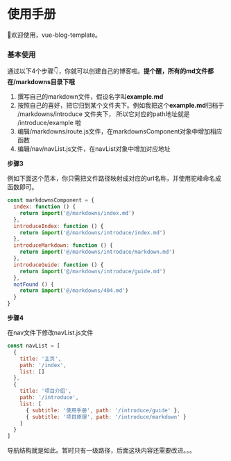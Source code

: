 # 使用手册

👏欢迎使用，vue-blog-template。

### 基本使用

通过以下4个步骤👇，你就可以创建自己的博客啦。**提个醒，所有的md文件都在/markdowns目录下哦**

1. 撰写自己的markdown文件，假设名字叫**example.md**
2. 按照自己的喜好，把它归到某个文件夹下。例如我把这个**example.md**归档于 /markdowns/introduce 文件夹下，
所以它对应的path地址就是 /introduce/example 啦
3. 编辑/markdowns/route.js文件，在markdownsComponent对象中增加相应函数
4. 编辑/nav/navList.js文件，在navList对象中增加对应地址

**步骤3**

例如下面这个范本，你只需把文件路径映射成对应的url名称，并使用驼峰命名成函数即可。
```js
const markdownsComponent = {
  index: function () {
    return import('@/markdowns/index.md')
  },
  introduceIndex: function () {
    return import('@/markdowns/introduce/index.md')
  },
  introduceMarkdown: function () {
    return import('@/markdowns/introduce/markdown.md')
  },
  introduceGuide: function () {
    return import('@/markdowns/introduce/guide.md')
  },
  notFound () {
    return import('@/markdowns/404.md')
  }
}

```

**步骤4**

在nav文件下修改navList.js文件

```js
const navList = [
  {
    title: '主页',
    path: '/index',
    list: []
  },
  {
    title: '项目介绍',
    path: '/introduce',
    list: [
      { subtitle: '使用手册', path: '/introduce/guide' },
      { subtitle: '项目原理', path: '/introduce/markdown' }
    ]
  }
]

```

导航结构就是如此。暂时只有一级路径，后面这块内容还需要改进。。。